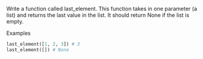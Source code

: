 Write a function called last_element. This function takes in one parameter (a list) and returns the last value in the list. It should return None if the list is empty.

Examples

```py
last_element([1, 2, 3]) # 3
last_element([]) # None
```
